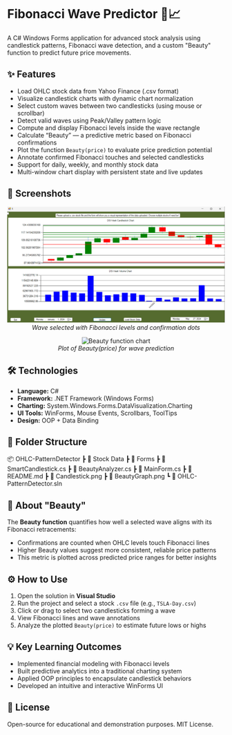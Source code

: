 # Fibonacci Wave Predictor 🔮📈

A C# Windows Forms application for advanced stock analysis using candlestick patterns, Fibonacci wave detection, and a custom "Beauty" function to predict future price movements.

## ✨ Features

- Load OHLC stock data from Yahoo Finance (.csv format)
- Visualize candlestick charts with dynamic chart normalization
- Select custom waves between two candlesticks (using mouse or scrollbar)
- Detect valid waves using Peak/Valley pattern logic
- Compute and display Fibonacci levels inside the wave rectangle
- Calculate “Beauty” — a predictive metric based on Fibonacci confirmations
- Plot the function `Beauty(price)` to evaluate price prediction potential
- Annotate confirmed Fibonacci touches and selected candlesticks
- Support for daily, weekly, and monthly stock data
- Multi-window chart display with persistent state and live updates

## 📸 Screenshots

<p align="center">
  <img src="Candlestick.png" alt="Wave selection and pattern display" width="700">
  <br>
  <em>Wave selected with Fibonacci levels and confirmation dots</em>
</p>

<p align="center">
  <img src="BeautyGraph.png" alt="Beauty function chart" width="700">
  <br>
  <em>Plot of Beauty(price) for wave prediction</em>
</p>

## 🛠 Technologies

- **Language:** C#
- **Framework:** .NET Framework (Windows Forms)
- **Charting:** System.Windows.Forms.DataVisualization.Charting
- **UI Tools:** WinForms, Mouse Events, Scrollbars, ToolTips
- **Design:** OOP + Data Binding

## 📁 Folder Structure
📦 OHLC-PatternDetector
┣ 📂 Stock Data
┣ 📂 Forms
┣ 📜 SmartCandlestick.cs
┣ 📜 BeautyAnalyzer.cs
┣ 📜 MainForm.cs
┣ 📜 README.md
┣ 📸 Candlestick.png
┣ 📸 BeautyGraph.png
┗ 📜 OHLC-PatternDetector.sln


## 🧠 About "Beauty"

The **Beauty function** quantifies how well a selected wave aligns with its Fibonacci retracements:
- Confirmations are counted when OHLC levels touch Fibonacci lines
- Higher Beauty values suggest more consistent, reliable price patterns
- This metric is plotted across predicted price ranges for better insights

## ⚙️ How to Use

1. Open the solution in **Visual Studio**
2. Run the project and select a stock `.csv` file (e.g., `TSLA-Day.csv`)
3. Click or drag to select two candlesticks forming a wave
4. View Fibonacci lines and wave annotations
5. Analyze the plotted `Beauty(price)` to estimate future lows or highs

## 💡 Key Learning Outcomes

- Implemented financial modeling with Fibonacci levels
- Built predictive analytics into a traditional charting system
- Applied OOP principles to encapsulate candlestick behaviors
- Developed an intuitive and interactive WinForms UI

## 📜 License

Open-source for educational and demonstration purposes. MIT License.


